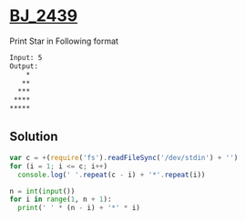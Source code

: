 # [BJ_2439](https://acmicpc.net/problem/2439)

Print Star in Following format

```txt
Input: 5
Output:
    *
   **
  ***
 ****
*****
```

## Solution

```js
var c = +(require('fs').readFileSync('/dev/stdin') + '')
for (i = 1; i <= c; i++)
  console.log(' '.repeat(c - i) + '*'.repeat(i))
```

```py
n = int(input())
for i in range(1, n + 1):
  print(' ' * (n - i) + '*' * i)
```
